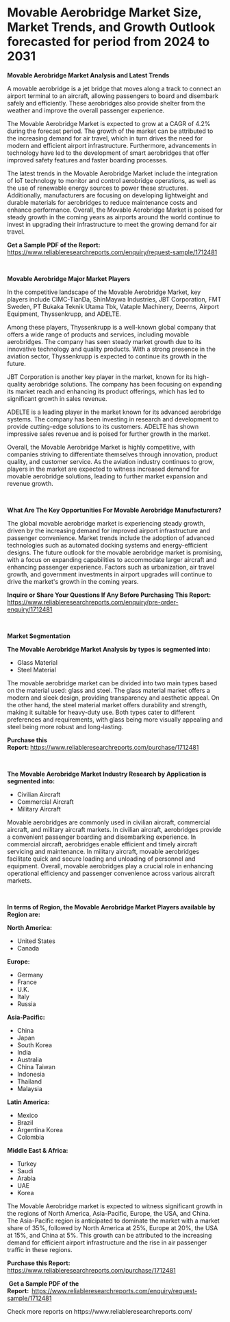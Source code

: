 <p><h1>Movable Aerobridge Market Size, Market Trends, and Growth Outlook forecasted for period from 2024 to 2031</h1></p><p><strong>Movable Aerobridge Market Analysis and Latest Trends</strong></p>
<p><p>A movable aerobridge is a jet bridge that moves along a track to connect an airport terminal to an aircraft, allowing passengers to board and disembark safely and efficiently. These aerobridges also provide shelter from the weather and improve the overall passenger experience.</p><p>The Movable Aerobridge Market is expected to grow at a CAGR of 4.2% during the forecast period. The growth of the market can be attributed to the increasing demand for air travel, which in turn drives the need for modern and efficient airport infrastructure. Furthermore, advancements in technology have led to the development of smart aerobridges that offer improved safety features and faster boarding processes.</p><p>The latest trends in the Movable Aerobridge Market include the integration of IoT technology to monitor and control aerobridge operations, as well as the use of renewable energy sources to power these structures. Additionally, manufacturers are focusing on developing lightweight and durable materials for aerobridges to reduce maintenance costs and enhance performance. Overall, the Movable Aerobridge Market is poised for steady growth in the coming years as airports around the world continue to invest in upgrading their infrastructure to meet the growing demand for air travel.</p></p>
<p><strong>Get a Sample PDF of the Report:&nbsp;</strong> <a href="https://www.reliableresearchreports.com/enquiry/request-sample/1712481">https://www.reliableresearchreports.com/enquiry/request-sample/1712481</a></p>
<p>&nbsp;</p>
<p><strong>Movable Aerobridge Major Market Players</strong></p>
<p><p>In the competitive landscape of the Movable Aerobridge Market, key players include CIMC-TianDa, ShinMaywa Industries, JBT Corporation, FMT Sweden, PT Bukaka Teknik Utama Tbk, Vataple Machinery, Deerns, Airport Equipment, Thyssenkrupp, and ADELTE. </p><p>Among these players, Thyssenkrupp is a well-known global company that offers a wide range of products and services, including movable aerobridges. The company has seen steady market growth due to its innovative technology and quality products. With a strong presence in the aviation sector, Thyssenkrupp is expected to continue its growth in the future.</p><p>JBT Corporation is another key player in the market, known for its high-quality aerobridge solutions. The company has been focusing on expanding its market reach and enhancing its product offerings, which has led to significant growth in sales revenue.</p><p>ADELTE is a leading player in the market known for its advanced aerobridge systems. The company has been investing in research and development to provide cutting-edge solutions to its customers. ADELTE has shown impressive sales revenue and is poised for further growth in the market.</p><p>Overall, the Movable Aerobridge Market is highly competitive, with companies striving to differentiate themselves through innovation, product quality, and customer service. As the aviation industry continues to grow, players in the market are expected to witness increased demand for movable aerobridge solutions, leading to further market expansion and revenue growth.</p></p>
<p>&nbsp;</p>
<p><strong>What Are The Key Opportunities For Movable Aerobridge Manufacturers?</strong></p>
<p><p>The global movable aerobridge market is experiencing steady growth, driven by the increasing demand for improved airport infrastructure and passenger convenience. Market trends include the adoption of advanced technologies such as automated docking systems and energy-efficient designs. The future outlook for the movable aerobridge market is promising, with a focus on expanding capabilities to accommodate larger aircraft and enhancing passenger experience. Factors such as urbanization, air travel growth, and government investments in airport upgrades will continue to drive the market's growth in the coming years.</p></p>
<p><strong>Inquire or Share Your Questions If Any Before Purchasing This Report:</strong> <a href="https://www.reliableresearchreports.com/enquiry/pre-order-enquiry/1712481">https://www.reliableresearchreports.com/enquiry/pre-order-enquiry/1712481</a></p>
<p>&nbsp;</p>
<p><strong>Market Segmentation</strong></p>
<p><strong>The Movable Aerobridge Market Analysis by types is segmented into:</strong></p>
<p><ul><li>Glass Material</li><li>Steel Material</li></ul></p>
<p><p>The movable aerobridge market can be divided into two main types based on the material used: glass and steel. The glass material market offers a modern and sleek design, providing transparency and aesthetic appeal. On the other hand, the steel material market offers durability and strength, making it suitable for heavy-duty use. Both types cater to different preferences and requirements, with glass being more visually appealing and steel being more robust and long-lasting.</p></p>
<p><strong>Purchase this Report:&nbsp;</strong><a href="https://www.reliableresearchreports.com/purchase/1712481">https://www.reliableresearchreports.com/purchase/1712481</a></p>
<p>&nbsp;</p>
<p><strong>The Movable Aerobridge Market Industry Research by Application is segmented into:</strong></p>
<p><ul><li>Civilian Aircraft</li><li>Commercial Aircraft</li><li>Military Aircraft</li></ul></p>
<p><p>Movable aerobridges are commonly used in civilian aircraft, commercial aircraft, and military aircraft markets. In civilian aircraft, aerobridges provide a convenient passenger boarding and disembarking experience. In commercial aircraft, aerobridges enable efficient and timely aircraft servicing and maintenance. In military aircraft, movable aerobridges facilitate quick and secure loading and unloading of personnel and equipment. Overall, movable aerobridges play a crucial role in enhancing operational efficiency and passenger convenience across various aircraft markets.</p></p>
<p>&nbsp;</p>
<p><strong>In terms of Region, the Movable Aerobridge Market Players available by Region are:</strong></p>
<p>
    <p> <strong> North America: </strong>
        <ul>
            <li>United States</li>
            <li>Canada</li>
        </ul>
        </p> 
    <p> <strong> Europe: </strong>
        <ul>
            <li>Germany</li>
            <li>France</li>
            <li>U.K.</li>
            <li>Italy</li>
            <li>Russia</li>
        </ul>
        </p> 
    <p> <strong> Asia-Pacific: </strong>
        <ul>
            <li>China</li>
            <li>Japan</li>
            <li>South Korea</li>
            <li>India</li>
            <li>Australia</li>
            <li>China Taiwan</li>
            <li>Indonesia</li>
            <li>Thailand</li>
            <li>Malaysia</li>
        </ul>
        </p> 
    <p> <strong> Latin America: </strong>
        <ul>
            <li>Mexico</li>
            <li>Brazil</li>
            <li>Argentina Korea</li>
            <li>Colombia</li>
        </ul>
        </p> 
    <p> <strong> Middle East & Africa: </strong>
        <ul>
            <li>Turkey</li>
            <li>Saudi</li>
            <li>Arabia</li>
            <li>UAE</li>
            <li>Korea</li>
        </ul>
    </p>
    </p>
<p><p>The Movable Aerobridge market is expected to witness significant growth in the regions of North America, Asia-Pacific, Europe, the USA, and China. The Asia-Pacific region is anticipated to dominate the market with a market share of 35%, followed by North America at 25%, Europe at 20%, the USA at 15%, and China at 5%. This growth can be attributed to the increasing demand for efficient airport infrastructure and the rise in air passenger traffic in these regions.</p></p>
<p><strong>Purchase this Report: </strong><a href="https://www.reliableresearchreports.com/purchase/1712481">https://www.reliableresearchreports.com/purchase/1712481</a></p>
<p>&nbsp;<strong>Get a Sample PDF of the Report:&nbsp;&nbsp;</strong><a href="https://www.reliableresearchreports.com/enquiry/request-sample/1712481">https://www.reliableresearchreports.com/enquiry/request-sample/1712481</a></p>
<p><strong></strong></p>
<p>Check more reports on https://www.reliableresearchreports.com/</p>